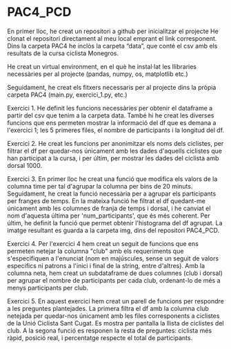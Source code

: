 # PAC4_PCD

En primer lloc, he creat un repositori a github per inicialitzar el projecte
He clonat el repositori directament al meu local emprant el link corresponent.
Dins la carpeta PAC4 he inclòs la carpeta “data”, que conté el csv amb els resultats de la cursa ciclista Monegros.

He creat un virtual environment, en el què he instal·lat les llibraries necessàries per al projecte (pandas, numpy, os, matplotlib etc.)

Seguidament, he creat els fitxers necessaris per al projecte dins la pròpia carpeta PAC4 (main.py, exercici_1.py, etc.)

Exercici 1.
    He definit les funcions necessàries per obtenir el dataframe a partir del csv que tenim a la carpeta data. També hi he creat les diverses funcions que ens permeten mostrar la informació del df que es demana a l'exercici 1; les 5 primeres files, el nombre de participants i la longitud del df.

Exercici 2. 
    He creat les funcions per anonimitzar els noms dels ciclistes, per filtrar el df per quedar-nos únicament amb les dades d'aquells ciclistes que han participat a la cursa, i per últim, per mostrar les dades del ciclista amb dorsal 1000.

Exercici 3.
    En primer lloc he creat una funció que modifica els valors de la columna time per tal d'agrupar la columna per bins de 20 minuts. Seguidament, he creat la funció necessària per a agrupar els participants per franges de temps. En la mateixa funció he filtrat el df quedant-me únicament amb les columnes de franja de temps i dorsal, i he canviat el nom d'aquesta última per 'num_participants', que és més coherent. Per últim, he definit la funció que permet obtenir l'histograma del df agrupat. La imatge resultant es guarda a la carpeta img, dins del repositori PAC4_PCD.

Exercici 4.
    Per l'exercici 4 hem creat un seguit de funcions que ens permeten netejar la columna "club" amb els requeriments que s'especifiquen a l'enunciat (nom en majúscules, sense un seguit de valors especifics ni patrons a l'inici i final de la string, entre d'altres).
    Amb la columna neta, hem creat un subdataframe de dues columnes (club i dorsal) per agrupar el nombre de participants per cada club, ordenant-lo de més a menys participants per club.

Exercici 5.
    En aquest exercici hem creat un parell de funcions per respondre a les preguntes plantejades. La primera filtra el df amb la columna club netejada per quedar-nos únicament amb les files corresponents a ciclistes de la Unió Ciclista Sant Cugat. Es mostra per pantalla la llista de ciclistes del club. A la segona funció es responen la resta de preguntes: ciclista més ràpid, posició real, i percentatge respecte el total de participants.
